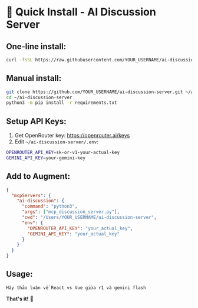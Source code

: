 # 🚀 Quick Install - AI Discussion Server

## One-line install:
```bash
curl -fsSL https://raw.githubusercontent.com/YOUR_USERNAME/ai-discussion-server/main/install.sh | bash
```

## Manual install:
```bash
git clone https://github.com/YOUR_USERNAME/ai-discussion-server.git ~/ai-discussion-server
cd ~/ai-discussion-server
python3 -m pip install -r requirements.txt
```

## Setup API Keys:
1. Get OpenRouter key: https://openrouter.ai/keys
2. Edit `~/ai-discussion-server/.env`:
```bash
OPENROUTER_API_KEY=sk-or-v1-your-actual-key
GEMINI_API_KEY=your-gemini-key
```

## Add to Augment:
```json
{
  "mcpServers": {
    "ai-discussion": {
      "command": "python3",
      "args": ["mcp_discussion_server.py"],
      "cwd": "/Users/YOUR_USERNAME/ai-discussion-server",
      "env": {
        "OPENROUTER_API_KEY": "your_actual_key",
        "GEMINI_API_KEY": "your_actual_key"
      }
    }
  }
}
```

## Usage:
```
Hãy thảo luận về React vs Vue giữa r1 và gemini flash
```

**That's it!** 🎉